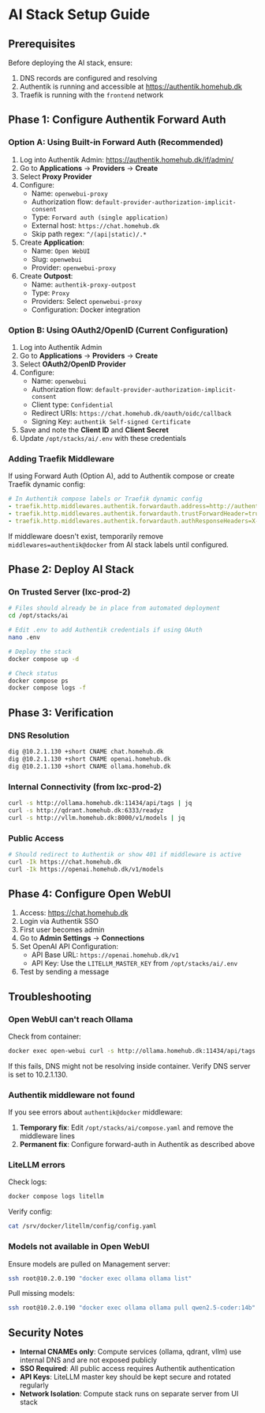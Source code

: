 # AI Stack Setup Guide

## Prerequisites

Before deploying the AI stack, ensure:
1. DNS records are configured and resolving
2. Authentik is running and accessible at https://authentik.homehub.dk
3. Traefik is running with the `frontend` network

## Phase 1: Configure Authentik Forward Auth

### Option A: Using Built-in Forward Auth (Recommended)

1. Log into Authentik Admin: https://authentik.homehub.dk/if/admin/
2. Go to **Applications** → **Providers** → **Create**
3. Select **Proxy Provider**
4. Configure:
   - Name: `openwebui-proxy`
   - Authorization flow: `default-provider-authorization-implicit-consent`
   - Type: `Forward auth (single application)`
   - External host: `https://chat.homehub.dk`
   - Skip path regex: `^/(api|static)/.*`
5. Create **Application**:
   - Name: `Open WebUI`
   - Slug: `openwebui`
   - Provider: `openwebui-proxy`
6. Create **Outpost**:
   - Name: `authentik-proxy-outpost`
   - Type: `Proxy`
   - Providers: Select `openwebui-proxy`
   - Configuration: Docker integration

### Option B: Using OAuth2/OpenID (Current Configuration)

1. Log into Authentik Admin
2. Go to **Applications** → **Providers** → **Create**
3. Select **OAuth2/OpenID Provider**
4. Configure:
   - Name: `openwebui`
   - Authorization flow: `default-provider-authorization-implicit-consent`
   - Client type: `Confidential`
   - Redirect URIs: `https://chat.homehub.dk/oauth/oidc/callback`
   - Signing Key: `authentik Self-signed Certificate`
5. Save and note the **Client ID** and **Client Secret**
6. Update `/opt/stacks/ai/.env` with these credentials

### Adding Traefik Middleware

If using Forward Auth (Option A), add to Authentik compose or create Traefik dynamic config:

```yaml
# In Authentik compose labels or Traefik dynamic config
- traefik.http.middlewares.authentik.forwardauth.address=http://authentik-server:9000/outpost.goauthentik.io/auth/traefik
- traefik.http.middlewares.authentik.forwardauth.trustForwardHeader=true
- traefik.http.middlewares.authentik.forwardauth.authResponseHeaders=X-authentik-username,X-authentik-groups,X-authentik-email,X-authentik-name,X-authentik-uid
```

If middleware doesn't exist, temporarily remove `middlewares=authentik@docker` from AI stack labels until configured.

## Phase 2: Deploy AI Stack

### On Trusted Server (lxc-prod-2)

```bash
# Files should already be in place from automated deployment
cd /opt/stacks/ai

# Edit .env to add Authentik credentials if using OAuth
nano .env

# Deploy the stack
docker compose up -d

# Check status
docker compose ps
docker compose logs -f
```

## Phase 3: Verification

### DNS Resolution
```bash
dig @10.2.1.130 +short CNAME chat.homehub.dk
dig @10.2.1.130 +short CNAME openai.homehub.dk
dig @10.2.1.130 +short CNAME ollama.homehub.dk
```

### Internal Connectivity (from lxc-prod-2)
```bash
curl -s http://ollama.homehub.dk:11434/api/tags | jq
curl -s http://qdrant.homehub.dk:6333/readyz
curl -s http://vllm.homehub.dk:8000/v1/models | jq
```

### Public Access
```bash
# Should redirect to Authentik or show 401 if middleware is active
curl -Ik https://chat.homehub.dk
curl -Ik https://openai.homehub.dk/v1/models
```

## Phase 4: Configure Open WebUI

1. Access: https://chat.homehub.dk
2. Login via Authentik SSO
3. First user becomes admin
4. Go to **Admin Settings** → **Connections**
5. Set OpenAI API Configuration:
   - API Base URL: `https://openai.homehub.dk/v1`
   - API Key: Use the `LITELLM_MASTER_KEY` from `/opt/stacks/ai/.env`
6. Test by sending a message

## Troubleshooting

### Open WebUI can't reach Ollama

Check from container:
```bash
docker exec open-webui curl -s http://ollama.homehub.dk:11434/api/tags
```

If this fails, DNS might not be resolving inside container. Verify DNS server is set to 10.2.1.130.

### Authentik middleware not found

If you see errors about `authentik@docker` middleware:

1. **Temporary fix**: Edit `/opt/stacks/ai/compose.yaml` and remove the middleware lines
2. **Permanent fix**: Configure forward-auth in Authentik as described above

### LiteLLM errors

Check logs:
```bash
docker compose logs litellm
```

Verify config:
```bash
cat /srv/docker/litellm/config/config.yaml
```

### Models not available in Open WebUI

Ensure models are pulled on Management server:
```bash
ssh root@10.2.0.190 "docker exec ollama ollama list"
```

Pull missing models:
```bash
ssh root@10.2.0.190 "docker exec ollama ollama pull qwen2.5-coder:14b"
```

## Security Notes

- **Internal CNAMEs only**: Compute services (ollama, qdrant, vllm) use internal DNS and are not exposed publicly
- **SSO Required**: All public access requires Authentik authentication
- **API Keys**: LiteLLM master key should be kept secure and rotated regularly
- **Network Isolation**: Compute stack runs on separate server from UI stack

